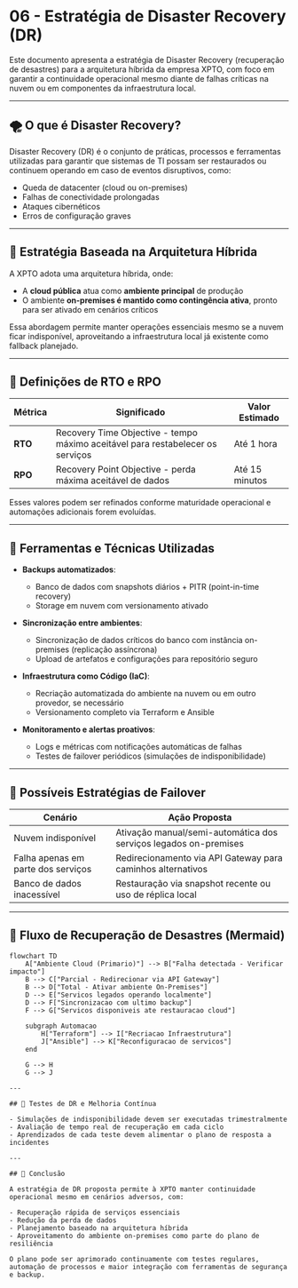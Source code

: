 # 06 - Estratégia de Disaster Recovery (DR)

Este documento apresenta a estratégia de Disaster Recovery (recuperação de desastres) para a arquitetura híbrida da empresa XPTO, com foco em garantir a continuidade operacional mesmo diante de falhas críticas na nuvem ou em componentes da infraestrutura local.

---

## 🌪️ O que é Disaster Recovery?

Disaster Recovery (DR) é o conjunto de práticas, processos e ferramentas utilizadas para garantir que sistemas de TI possam ser restaurados ou continuem operando em caso de eventos disruptivos, como:

- Queda de datacenter (cloud ou on-premises)
- Falhas de conectividade prolongadas
- Ataques cibernéticos
- Erros de configuração graves

---

## 🧭 Estratégia Baseada na Arquitetura Híbrida

A XPTO adota uma arquitetura híbrida, onde:

- A **cloud pública** atua como **ambiente principal** de produção
- O ambiente **on-premises é mantido como contingência ativa**, pronto para ser ativado em cenários críticos

Essa abordagem permite manter operações essenciais mesmo se a nuvem ficar indisponível, aproveitando a infraestrutura local já existente como fallback planejado.

---

## 📐 Definições de RTO e RPO

| Métrica | Significado                                                                    | Valor Estimado |
| ------- | ------------------------------------------------------------------------------ | -------------- |
| **RTO** | Recovery Time Objective - tempo máximo aceitável para restabelecer os serviços | Até 1 hora     |
| **RPO** | Recovery Point Objective - perda máxima aceitável de dados                     | Até 15 minutos |

Esses valores podem ser refinados conforme maturidade operacional e automações adicionais forem evoluídas.

---

## 🧰 Ferramentas e Técnicas Utilizadas

- **Backups automatizados**:

  - Banco de dados com snapshots diários + PITR (point-in-time recovery)
  - Storage em nuvem com versionamento ativado

- **Sincronização entre ambientes**:

  - Sincronização de dados críticos do banco com instância on-premises (replicação assíncrona)
  - Upload de artefatos e configurações para repositório seguro

- **Infraestrutura como Código (IaC)**:

  - Recriação automatizada do ambiente na nuvem ou em outro provedor, se necessário
  - Versionamento completo via Terraform e Ansible

- **Monitoramento e alertas proativos**:
  - Logs e métricas com notificações automáticas de falhas
  - Testes de failover periódicos (simulações de indisponibilidade)

---

## 🔁 Possíveis Estratégias de Failover

| Cenário                            | Ação Proposta                                                    |
| ---------------------------------- | ---------------------------------------------------------------- |
| Nuvem indisponível                 | Ativação manual/semi-automática dos serviços legados on-premises |
| Falha apenas em parte dos serviços | Redirecionamento via API Gateway para caminhos alternativos      |
| Banco de dados inacessível         | Restauração via snapshot recente ou uso de réplica local         |

---

## 🔁 Fluxo de Recuperação de Desastres (Mermaid)

```mermaid
flowchart TD
    A["Ambiente Cloud (Primario)"] --> B["Falha detectada - Verificar impacto"]
    B --> C["Parcial - Redirecionar via API Gateway"]
    B --> D["Total - Ativar ambiente On-Premises"]
    D --> E["Servicos legados operando localmente"]
    D --> F["Sincronizacao com ultimo backup"]
    F --> G["Servicos disponiveis ate restauracao cloud"]

    subgraph Automacao
        H["Terraform"] --> I["Recriacao Infraestrutura"]
        J["Ansible"] --> K["Reconfiguracao de servicos"]
    end

    G --> H
    G --> J

---

## 🧪 Testes de DR e Melhoria Contínua

- Simulações de indisponibilidade devem ser executadas trimestralmente
- Avaliação de tempo real de recuperação em cada ciclo
- Aprendizados de cada teste devem alimentar o plano de resposta a incidentes

---

## 📌 Conclusão

A estratégia de DR proposta permite à XPTO manter continuidade operacional mesmo em cenários adversos, com:

- Recuperação rápida de serviços essenciais
- Redução da perda de dados
- Planejamento baseado na arquitetura híbrida
- Aproveitamento do ambiente on-premises como parte do plano de resiliência

O plano pode ser aprimorado continuamente com testes regulares, automação de processos e maior integração com ferramentas de segurança e backup.
```
